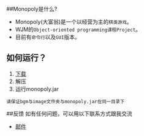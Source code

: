 ##Monopoly是什么?

* Monopoly(大富翁)是一个以经营为主的`棋类游戏`。
* WJM的`Object-oriented programming课程Project`。
* 目前有`命令行`以及`GUI`版本。


## 如何运行？

1. [下载](http://pan.baidu.com/s/1jHSn5u2)
2. 解压
3. 运行monopoly.jar

`请保证bgm与image文件夹与monopoly.jar在同一目录下`

##反馈
如有任何问题，可以用以下联系方式跟我交流

* [邮件](mailto:wujm14@fudan.edu.cn)

